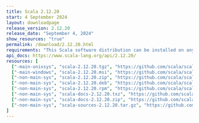 ```yaml
---
title: Scala 2.12.20
start: 4 September 2024
layout: downloadpage
release_version: 2.12.20
release_date: "September 4, 2024"
show_resources: "true"
permalink: /download/2.12.20.html
requirements: "This Scala software distribution can be installed on any Unix-like or Windows system. It requires Java 8 or later, available <a href='https://www.java.com/'>here</a>."
api_docs: https://www.scala-lang.org/api/2.12.20/
resources: [
  ["-main-unixsys", "scala-2.12.20.tgz", "https://github.com/scala/scala/releases/download/v2.12.20/scala-2.12.20.tgz", "Mac OS X, Unix, Cygwin", "20.08M"],
  ["-main-windows", "scala-2.12.20.msi", "https://github.com/scala/scala/releases/download/v2.12.20/scala-2.12.20.msi", "Windows (msi installer)", "126.72M"],
  ["-non-main-sys", "scala-2.12.20.zip", "https://github.com/scala/scala/releases/download/v2.12.20/scala-2.12.20.zip", "Windows", "20.12M"],
  ["-non-main-sys", "scala-2.12.20.deb", "https://github.com/scala/scala/releases/download/v2.12.20/scala-2.12.20.deb", "Debian", "147.72M"],
  ["-non-main-sys", "scala-2.12.20.rpm", "https://github.com/scala/scala/releases/download/v2.12.20/scala-2.12.20.rpm", "RPM package", "126.98M"],
  ["-non-main-sys", "scala-docs-2.12.20.txz", "https://github.com/scala/scala/releases/download/v2.12.20/scala-docs-2.12.20.txz", "API docs", "54.84M"],
  ["-non-main-sys", "scala-docs-2.12.20.zip", "https://github.com/scala/scala/releases/download/v2.12.20/scala-docs-2.12.20.zip", "API docs", "109.84M"],
  ["-non-main-sys", "scala-sources-2.12.20.tar.gz", "https://github.com/scala/scala/archive/v2.12.20.tar.gz", "Sources", "7.3M"]
]
---
```

